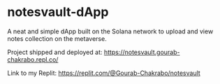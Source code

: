 # notesvault-dApp
A neat and simple dApp built on the Solana network to upload and view notes collection on the metaverse.

Project shipped and deployed at: https://notesvault.gourab-chakrabo.repl.co/

Link to my Replit: https://replit.com/@Gourab-Chakrabo/notesvault 